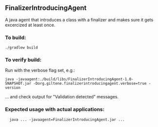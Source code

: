 ## FinalizerIntroducingAgent
A java agent that introduces a class with a finalizer and makes sure it gets excercized at least once.
  
### To build:
```
./gradlew build
```

### To verify build:
Run with the verbose flag set, e.g.:
```
java -javaagent:./build/libs/FinalizerIntroducingAgent-1.0-SNAPSHOT.jar -Dorg.giltene.finalizerintroducingagent.verbose=true -version
```
... and check output for "Validation detected" messages.

### Expected usage with actual applications:
```
  java ... -javaagent=FinalizerIntroducingAgent.jar ...
```

